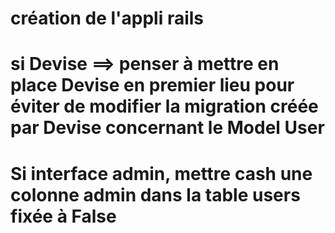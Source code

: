 
# création de l'appli rails

# si Devise ==> penser à mettre en place Devise en premier lieu pour éviter de modifier la migration créée par Devise concernant le Model User 

# Si interface admin, mettre cash une colonne admin dans la table users fixée à False